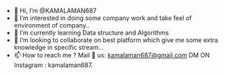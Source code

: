 - 👋 Hi, I’m @KAMALAMAN687
- 👀 I’m interested in doing some company work and take feel of environment of company..
- 🌱 I’m currently learning Data structure and Algorithms 
- 💞️ I’m looking to collaborate on best platform which give me some extra knowledge in specific stream...
- 📫 How to reach me ?
 Mail 💌 us: kamalaman687@gmail.com
DM ON Instagram : kamalaman687.


<!---
KAMALAMAN687/KAMALAMAN687 is a ✨ special ✨ repository because its `README.md` (this file) appears on your GitHub profile.
You can click the Preview link to take a look at your changes.
--->

